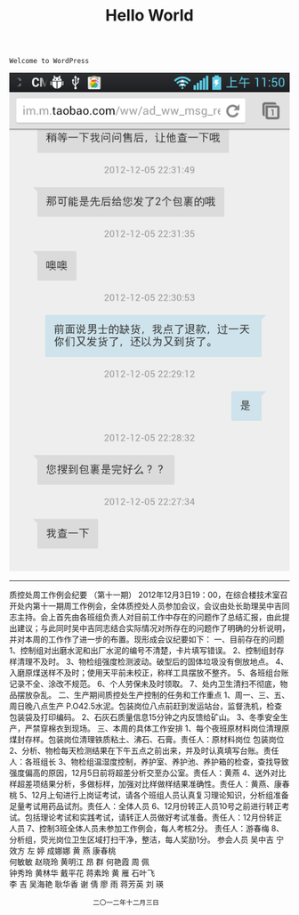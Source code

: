 ﻿--- 
layout: default 
title: Hello World 
---


    Welcome to WordPress     


<section role="li"> 
<img src="img/li.png" /> 
</section>

***

质控处周工作例会纪要
（第十一期）
2012年12月3日19：00，在综合楼技术室召开处内第十一期周工作例会，全体质控处人员参加会议，会议由处长助理吴中吉同志主持。会上首先由各班组负责人对目前工作中存在的问题作了总结汇报，由此提出建议；与此同时吴中吉同志结合实际情况对所存在的问题作了明确的分析说明，并对本周的工作作了进一步的布置。现形成会议纪要如下：
一、目前存在的问题
1、控制组对出磨水泥和出厂水泥的编号不清楚，卡片填写错误。
2、控制组封存样清理不及时。
3、物检组强度检测波动。破型后的固体垃圾没有倒放地点。
4、入磨原煤送样不及时；使用天平前未校正，称样工具摆放不整齐。
5、各班组台账记录不全、涂改不规范。
6、个人劳保未及时领取。
7、处内卫生清扫不彻底，物品摆放杂乱。
二、生产期间质控处生产控制的任务和工作重点
1、周一、三、五、周日晚八点生产	P.O42.5水泥。包装岗位八点前赶到发运站台，监督洗机，检查包装袋及打印编码。
2、石灰石质量信息15分钟之内反馈给矿山。
3、冬季安全生产，严禁穿棉衣到现场。
三、本周的具体工作安排
1、每个夜班原材料岗位清理原煤封存样。包装岗位清理铁质粘土、沸石、石膏。责任人：原材料岗位   包装岗位
2、分析、物检每天检测结果在下午五点之前出来，并及时认真填写台账。责任人：各班组长
3、物检组温湿度控制，养护室、养护池、养护箱的检查，查找导致强度偏高的原因，12月5日前将超差分析交至办公室。责任人：黄燕
4、送外对比样超差项结果分析，多做标样，加强对比样做样结果准确性。责任人：黄燕、康春桃
5、12月上旬进行上岗证考试，请各个班组人员认真复习理论知识，分析组准备足量考试用药品试剂。责任人：全体人员
6、12月份转正人员10号之前进行转正考试。包括理论考试和实践考试，请转正人员做好考试准备。责任人：12月份转正人员
7、控制3班全体人员未参加工作例会，每人考核2分。 责任人：游春梅
8、分析组，荧光岗位卫生区域打扫干净，整洁，每人奖励1分。
参会人员
吴中吉  宁效方   左 婷  成娜娜  黄  燕  康春桃  
何敏敏  赵晓玲  黄明江  昂  群  何艳霞  周  佩  
钟秀玲  黄林华  戴平花  蒋素玲  黄  雁  石叶飞  
李  吉  吴海艳  耿华香  谢  倩  廖  雨  蒋芳英 
刘  瑛


                         二〇一二年十二月三日

